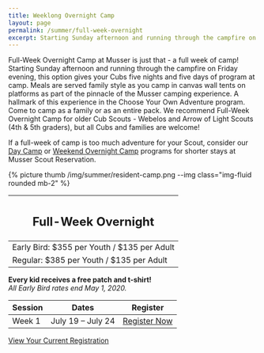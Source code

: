 ```yaml
---
title: Weeklong Overnight Camp
layout: page
permalink: /summer/full-week-overnight
excerpt: Starting Sunday afternoon and running through the campfire on Friday evening, this option gives your Cubs five nights and five days of program at camp.
---
```


<div class="row">
  <div class="col-md-8">
    <p>
      Full-Week Overnight Camp at Musser is just that - a full week of camp! Starting Sunday afternoon and running through the campfire on Friday evening, this option gives your Cubs five nights and five days of program at camp. Meals are served family style as you camp in canvas wall tents on platforms as part of the pinnacle of the Musser camping experience. A hallmark of this experience in the Choose Your Own Adventure program. Come to camp as a family or as an entire pack. We recommend Full-Week Overnight Camp for older Cub Scouts - Webelos and Arrow of Light Scouts (4th & 5th graders), but all Cubs and families are welcome!
    </p>
    <p>
      If a full-week of camp is too much adventure for your Scout, consider our <a href="/summer/day-camp">Day Camp</a> or <a href="/summer/weekend-overnight">Weekend Overnight Camp</a> programs for shorter stays at Musser Scout Reservation.
    </p>
  </div>
  <div class="col-md-4">
    {% picture thumb /img/summer/resident-camp.png --img class="img-fluid rounded mb-2" %}
  </div>
</div>
<div class="row">  
  <div class="col">
    <table class="table table-striped my-3 ">
      <thead class="text-center">
        <tr>
          <th scope="col"><h2 class="my-0">Full-Week Overnight</h2></th>
        </tr>
      </thead>
      <tbody>
          <tr>
            <td>Early Bird: $355 per Youth / $135 per Adult</td>
          </tr>
          <tr>
            <td>Regular: $385 per Youth / $135 per Adult</td>
          </tr>
      </tbody>
    </table>
    <div class="text-center">
      <strong>Every kid receives a free patch and t-shirt!</strong><br>
      <em>All Early Bird rates end May 1, 2020.</em>
    </div>
  </div>
  <div class="col">
    <table class="table table-striped my-3 text-center">
      <thead>
        <tr>
          <th scope="col">Session</th>
          <th scope="col">Dates</th>
          <th scope="col">Register</th>
        </tr>
      </thead>
      <tbody>
          <tr>
            <td>Week 1</td>
            <td>July 19 – July 24</td>
            <td><a class="btn btn-primary btn-block" href="https://colbsa.doubleknot.com/event/resident-camp-july-19-24/2598790">Register Now</a></td>
          </tr>
      </tbody>
    </table>
    <div class="text-center">
      <a role="button" class="btn btn-primary btn-lg" href="https://colbsa.doubleknot.com/Rosters/logon.aspx?orgkey=541">View Your Current Registration</a>
    </div>
  </div>
</div>
